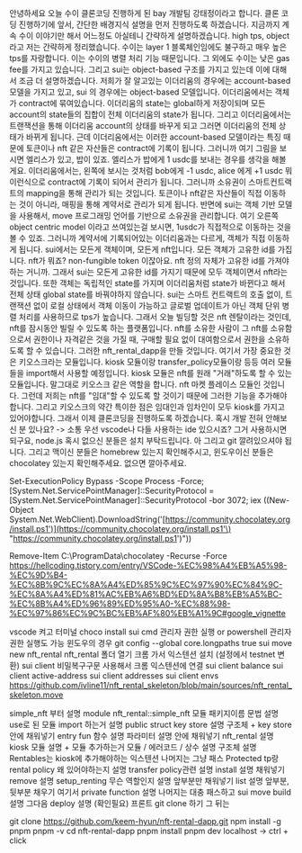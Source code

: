 안녕하세요 오늘 수이 클론코딩 진행하게 된 bay 개발팀 강태정이라고 합니다. 클론 코딩 진행하기에 앞서, 간단한 배경지식 설명을 먼저 진행하도록 하겠습니다. 지금까지 계속 수이 이야기만 해서 어느정도 아실테니 간략하게 설명하겠습니다. high tps, object 라고 저는 간략하게 정리했습니다. 수이는 layer 1 블록체인임에도 불구하고 매우 높은 tps를 자랑합니다. 이는 수이의 병렬 처리 기능 때문입니다. 그 외에도 수이는 낮은 gas fee를 가지고 있습니다. 그리고 sui는 object-based 구조를 가지고 있는데 이에 대해서 조금 더 설명하겠습니다. 
저희가 잘 알고있는 이더리움의 경우에는 account-based 모델을 가지고 있고, sui 의 경우에는 object-based 모델입니다. 이더리움에서는 객체가 contract에 묶여있습니다. 이더리움의 state는 global하게 저장이되며 모든 account의 state들의 집합이 전체 이더리움의 state가 됩니다. 그리고 이더리움에서는 트랜잭션을 통해 이더리움 account의 상태를 바꾸게 되고 그러면 이더리움의 전체 상태가 바뀌게 됩니다. 근데 이더리움에서는 이러한 account-based 모델이라는 특징 때문에 토큰이나 nft 같은 자산들은 contract에 기록이 됩니다. 그러니까 여기 그림을 보시면 엘리스가 있고, 밥이 있죠. 엘리스가 밥에게 1 usdc를 보내는 경우를 생각을 해볼게요. 이더리움에서는, 왼쪽에 보시는 것처럼 bob에게 -1 usdc, alice 에게 +1 usdc 뭐 이런식으로 contract에 기록이 되어서 관리가 됩니다. 그러니까 소유권이 스마트컨트랙트의 mapping을 통해 관리가 되는 것입니다. 토큰이나 nft같은 자산들이 직접 이동하는 것이 아니라, 매핑을 통해 계약서로 관리가 되게 됩니다. 
반면에 sui는 객체 기반 모델을 사용해서, move 프로그래밍 언어를 기반으로 소유권을 관리합니다. 여기 오른쪽 object centric model 이라고 쓰여있는걸 보시면, 1usdc가 직접적으로 이동하는 것을 볼 수 있죠. 그러니까 계약서에 기록되어있는 이더리움과는 다르게, 객체가 직접 이동하게 됩니다. 
sui에서는 모든게 객체이며, 모든게 nft입니다. 모든 객체가 고유한 id를 가집니다. nft가 뭐죠? non-fungible token 이잖아요. nft 정의 자체가 고유한 id를 가져야하는 거니까. 그래서 sui는 모든게 고유한 id를 가지기 때문에 모두 객체이면서 nft라는 것입니다. 또한 객체는 독립적인 state를 가지며 이더리움처럼 state가 바뀐다고 해서 전체 상태 global state를 바꿔야하지 않습니다. sui는 스마트 컨트랙트의 호출 없이, 트랜잭션 없이 로컬 상태에서 객체 이동이 가능하고 글로벌 업데이트가 아닌 객체 단위 병렬 처리를 사용하므로 tps가 높습니다. 
그래서 오늘 빌딩할 것은 nft 렌탈이라는 것인데, nft를 잠시동안 빌릴 수 있도록 하는 플랫폼입니다. nft를 소유한 사람이 그 nft를 소유함으로서 권한이나 자격같은 것을 가질 때, 구매할 필요 없이 대여함으로서 권한을 소유하도록 할 수 있습니다. 그러한 nft_rental_dapp을 만들 것입니다.
여기서 가장 중요한 것은 키오스크라는 모듈입니다. kiosk 모듈이랑 transfer_policy모듈이랑 등등 여러 모듈들을 import해서 사용할 예정입니다. kiosk 모듈은 nft를 원래 "거래"하도록 할 수 있는 모듈입니다. 말그대로 키오스크 같은 역할을 합니다. nft 마켓 플레이스 모듈인 것입니다. 그런데 저희는 nft를 "임대"할 수 있도록 할 것이기 때문에 
그러한 기능을 추가해야합니다. 그리고 키오스크의 약간 특이한 점은 임대인과 임차인이 모두 kiosk를 가지고 있어야합니다. 그래서 이제 클론코딩을 진행하도록 하겠습니다.
혹시 개발 전혀 안해보신 분 있나요? -> 소통
우선 vscode나 다들 사용하는 ide 있으시죠? 그거 사용하시면 되구요, node.js 혹시 없으신 분들은 설치 부탁드립니다. 아 그리고 git 깔려있으셔야 됩니다. 그리고 맥이신 분들은 homebrew 있는지 확인해주시고, 윈도우이신 분들은 chocolatey 있는지 확인해주세요. 없으면 깔아주세요.

Set-ExecutionPolicy Bypass -Scope Process -Force; [System.Net.ServicePointManager]::SecurityProtocol = [System.Net.ServicePointManager]::SecurityProtocol -bor 3072; iex ((New-Object System.Net.WebClient).DownloadString('[https://community.chocolatey.org/install.ps1')](https://community.chocolatey.org/install.ps1'\) "https://community.chocolatey.org/install.ps1')"))

Remove-Item C:\ProgramData\chocolatey -Recurse -Force
https://hellcoding.tistory.com/entry/VSCode-%EC%98%A4%EB%A5%98-%EC%9D%B4-%EC%8B%9C%EC%8A%A4%ED%85%9C%EC%97%90%EC%84%9C-%EC%8A%A4%ED%81%AC%EB%A6%BD%ED%8A%B8%EB%A5%BC-%EC%8B%A4%ED%96%89%ED%95%A0-%EC%88%98-%EC%97%86%EC%9C%BC%EB%AF%80%EB%A1%9C#google_vignette

vscode 켜고 터미널
choco install sui
cmd 관리자 권한 실행 or powershell 관리자 권한 실행도 가능
윈도우의 경우  git config --global core.longpaths true 
sui move new nft_rental
nft_rental 폴더 열기
크롬 가서 익스텐션 설치 (설정에서 testnet 변환)
sui client
비밀복구구문 사용해서 크롬 익스텐션에 연결
sui client balance
sui client active-address
sui client addresses
sui client envs
https://github.com/ivline11/nft_rental_skeleton/blob/main/sources/nft_rental_skeleton.move

simple_nft 부터 설명
module nft_rental::simple_nft 모듈 패키지이름  문법 설명
use로 된 모듈 import 하는거 설명
public struct key store 설명 구조체 + key store
안에 채워넣기
entry fun 함수 설명 파라미터 설명
안에 채워넣기
nft_rental 설명
kiosk 모듈 설명 + 모듈 추가하는거
모듈 / 에러코드 / 상수 설명
구조체 설명
Rentables는 kiosk에 추가해야하는 익스텐션
나머지는 그냥 패스
Protected tp랑 rental policy 왜 있어야하는지 설명 transfer policy관련 설명
install 설명
채워넣기
remove 설명
setup_renting 무슨 역할인지 설명
앞부분만 채워넣기
list 설명
앞부분,뒷부분 채우기 여기서 private function 설명
나머지는 대충 패스하고 
sui move build 설명
그다음 deploy 설명 (확인필요)
프론트 git clone 하기
그 뒤는 

git clone https://github.com/keem-hyun/nft-rental-dapp.git
npm install -g pnpm
pnpm -v
cd nft-rental-dapp
pnpm install
pnpm dev
localhost -> ctrl + click